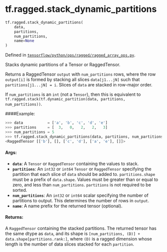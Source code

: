 <div itemscope itemtype="http://developers.google.com/ReferenceObject">
<meta itemprop="name" content="tf.ragged.stack_dynamic_partitions" />
<meta itemprop="path" content="Stable" />
</div>

# tf.ragged.stack_dynamic_partitions

``` python
tf.ragged.stack_dynamic_partitions(
    data,
    partitions,
    num_partitions,
    name=None
)
```



Defined in [`tensorflow/python/ops/ragged/ragged_array_ops.py`](/code/stable/tensorflow/python/ops/ragged/ragged_array_ops.py).

Stacks dynamic partitions of a Tensor or RaggedTensor.

Returns a RaggedTensor `output` with `num_partitions` rows, where the row
`output[i]` is formed by stacking all slices `data[j1...jN]` such that
`partitions[j1...jN] = i`.  Slices of `data` are stacked in row-major
order.

If `num_partitions` is an `int` (not a `Tensor`), then this is equivalent to
`tf.ragged.stack(tf.dynamic_partition(data, partitions, num_partitions))`.

####Example:
  ```python
  >>> data           = ['a', 'b', 'c', 'd', 'e']
  >>> partitions     = [  3,   0,   2,   2,   3]
  >>> num_partitions = 5
  >>> tf.ragged.stack_dynamic_partitions(data, partitions, num_partitions)
  <RaggedTensor [['b'], [], ['c', 'd'], ['a', 'e'], []]>
  ```

#### Args:

* <b>`data`</b>: A `Tensor` or `RaggedTensor` containing the values to stack.
* <b>`partitions`</b>: An `int32` or `int64` `Tensor` or `RaggedTensor` specifying the
    partition that each slice of `data` should be added to.
    `partitions.shape` must be a prefix of `data.shape`.  Values must be
    greater than or equal to zero, and less than `num_partitions`.
    `partitions` is not required to be sorted.
* <b>`num_partitions`</b>: An `int32` or `int64` scalar specifying the number of
    partitions to output.  This determines the number of rows in `output`.
* <b>`name`</b>: A name prefix for the returned tensor (optional).


#### Returns:

A `RaggedTensor` containing the stacked partitions.  The returned tensor
has the same dtype as `data`, and its shape is
`[num_partitions, (D)] + data.shape[partitions.rank:]`, where `(D)` is a
ragged dimension whose length is the number of data slices stacked for
each `partition`.